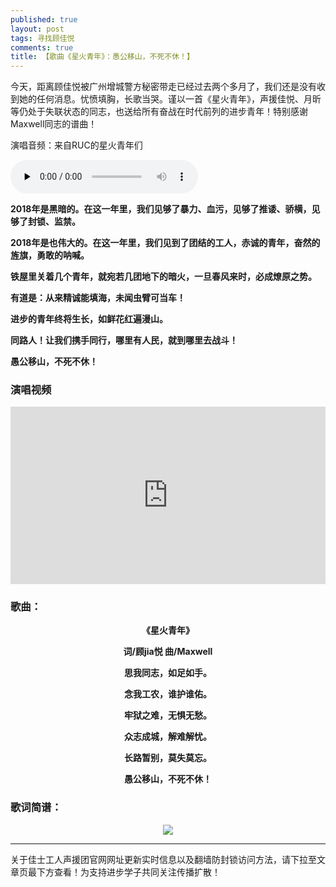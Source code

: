 ```yaml
---
published: true
layout: post
tags: 寻找顾佳悦
comments: true
title: 【歌曲《星火青年》：愚公移山，不死不休！】
---
```



今天，距离顾佳悦被广州增城警方秘密带走已经过去两个多月了，我们还是没有收到她的任何消息。忧愤填胸，长歌当哭。谨以一首《星火青年》，声援佳悦、月昕等仍处于失联状态的同志，也送给所有奋战在时代前列的进步青年！特别感谢Maxwell同志的谱曲！


演唱音频：来自RUC的星火青年们

<audio id="audio" controls="" preload="none"><source id="mp3" src="http://stor.cloudmusics.cn/mp3/2018/11/2c3823a380559011e5754a1f803900f0.mp3" />
</audio>




**2018年是黑暗的。在这一年里，我们见够了暴力、血污，见够了推诿、骄横，见够了封锁、监禁。**

**2018年是也伟大的。在这一年里，我们见到了团结的工人，赤诚的青年，奋然的旌旗，勇敢的呐喊。**

**铁屋里关着几个青年，就宛若几团地下的暗火，一旦春风来时，必成燎原之势。**

**有道是：从来精诚能填海，未闻虫臂可当车！**

**进步的青年终将生长，如鲜花红遍漫山。**

**同路人！让我们携手同行，哪里有人民，就到哪里去战斗！**

**愚公移山，不死不休！**

### 演唱视频
<div style="width: 100%; height: 0px; position: relative; padding-bottom: 56.272%;"><iframe src="https://streamable.com/s/tib7l/cezsjm" frameborder="0" width="100%" height="100%" allowfullscreen style="width: 100%; height: 100%; position: absolute;"></iframe></div>

### 歌曲：

<b><p align="center">《星火青年》</p></b>
<b><p align="center">词/顾jia悦  曲/Maxwell</p></b>
<b><p align="center">思我同志，如足如手。</p></b>
<b><p align="center">念我工农，谁护谁佑。</p></b>
<b><p align="center">牢狱之难，无惧无愁。</p></b>
<b><p align="center">众志成城，解难解忧。</p></b>
<b><p align="center">长路暂别，莫失莫忘。</p></b>
<b><p align="center">愚公移山，不死不休！</p></b>

### 歌词简谱：
<p align="center"><img src="https://www.superbed.cn/pic/5bdd62889dc6d6b928f19786"></p>


---
关于佳士工人声援团官网网址更新实时信息以及翻墙防封锁访问方法，请下拉至文章页最下方查看！为支持进步学子共同关注传播扩散！

